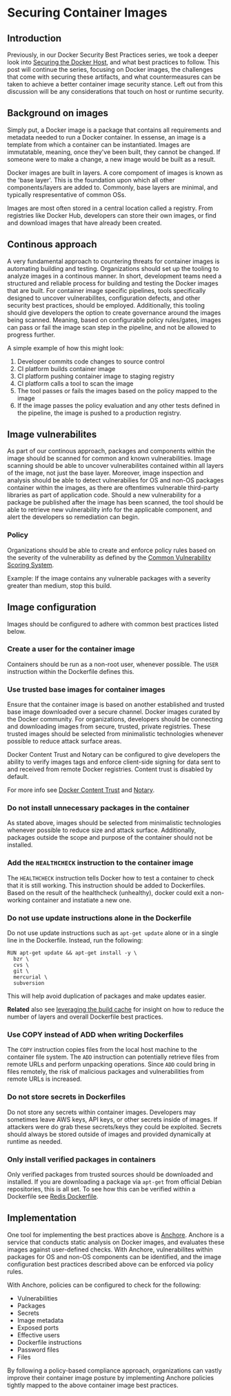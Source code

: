 # Securing Container Images

## Introduction

Previously, in our Docker Security Best Practices series, we took a deeper look into [Securing the Docker Host](https://anchore.com/blog/docker-security-best-practices-part-2/), and what best practices to follow. This post will continue the series, focusing on Docker images, the challenges that come with securing these artifacts, and what countermeasures can be taken to achieve a better container image security stance. Left out from this discussion will be any considerations that touch on host or runtime security. 

## Background on images

Simply put, a Docker image is a package that contains all requirements and metadata needed to run a Docker container. In essense, an image is a template from which a container can be instantiated. Images are immutatable, meaning, once they've been built, they cannot be changed. If someone were to make a change, a new image would be built as a result. 

Docker images are built in layers. A core compoment of images is known as the 'base layer'. This is the foundation upon which all other components/layers are added to. Commonly, base layers are minimal, and typically respresentative of common OSs.

Images are most often stored in a central location called a registry. From registries like Docker Hub, developers can store their own images, or find and download images that have already been created. 

## Continous approach

A very fundamental approach to countering threats for container images is automating building and testing. Organizations should set up the tooling to analyze images in a continous manner. In short, development teams need a structured and reliable process for building and testing the Docker images that are built. For container image specific pipelines, tools specifically designed to uncover vulnerabilites, configuration defects, and other security best practices, should be employed. Additionally, this tooling should give developers the option to create governance around the images being scanned. Meaning, based on configurable policy rules/gates, images can pass or fail the image scan step in the pipeline, and not be allowed to progress further. 

A simple example of how this might look:

1. Developer commits code changes to source control
2. CI platform builds container image
3. CI platform pushing container image to staging registry
4. CI platform calls a tool to scan the image
5. The tool passes or fails the images based on the policy mapped to the image
6. If the image passes the policy evaluation and any other tests defined in the pipeline, the image is pushed to a production registry.
 
 ## Image vulnerabilites

 As part of our continous approach, packages and components within the image should be scanned for common and known vulnerabilities. Image scanning should be able to uncover vulnerabilites contained within all layers of the image, not just the base layer. Moreover, image inspection and analysis should be able to detect vulnerabilies for OS and non-OS packages container within the images, as there are oftentimes vulnerable third-party libraries as part of application code. Should a new vulnerability for a package be published after the image has been scanned, the tool should be able to retrieve new vulnerability info for the applicable component, and alert the developers so remediation can begin.

 ### Policy 

 Organizations should be able to create and enforce policy rules based on the severity of the vulnerability as defined by the [Common Vulnerability Scoring System](https://www.first.org/cvss/).

 Example: If the image contains any vulnerable packages with a severity greater than medium, stop this build. 

 ## Image configuration

 Images should be configured to adhere with common best practices listed below. 

 ### Create a user for the container image

 Containers should be run as a non-root user, whenever possible. The `USER` instruction within the Dockerfile defines this. 

### Use trusted base images for container images

Ensure that the container image is based on another established and trusted base image downloaded over a secure channel. Docker images curated by the Docker community. For organizations, developers should be connecting and downloading images from secure, trusted, private registries. These trusted images should be selected from minimalistic technologies whenever possible to reduce attack surface areas. 

Docker Content Trust and Notary can be configured to give developers the ability to verify images tags and enforce client-side signing for data sent to and received from remote Docker registries. Content trust is disabled by default. 

For more info see [Docker Content Trust](https://docs.docker.com/engine/security/trust/content_trust/) and [Notary](https://docs.docker.com/notary/getting_started/).

### Do not install unnecessary packages in the container

As stated above, images should be selected from minimalistic technologies whenever possible to reduce size and attack surface. Additionally, packages outside the scope and purpose of the container should not be installed. 


### Add the `HEALTHCHECK` instruction to the container image

The `HEALTHCHECK` instruction tells Docker how to test a container to check that it is still working. This instruction should be added to Dockerfiles. Based on the result of the healthcheck (unhealthy), docker could exit a non-working container and instatiate a new one. 

### Do not use update instructions alone in the Dockerfile

Do not use update instructions such as `apt-get update` alone or in a single line in the Dockerfile. Instead, run the following: 

```
RUN apt-get update && apt-get install -y \
  bzr \
  cvs \
  git \
  mercurial \
  subversion
```

This will help avoid duplication of packages and make updates easier. 

**Related** also see [leveraging the build cache](https://docs.docker.com/develop/develop-images/dockerfile_best-practices/#leverage-build-cache) for insight on how to reduce the number of layers and overall Dockerfile best practices.

### Use COPY instead of ADD when writing Dockerfiles

The `COPY` instruction copies files from the local host machine to the container file system. The `ADD` instruction can potentially retrieve files from remote URLs and perform unpacking operations. Since `ADD` could bring in files remotely, the risk of malicious packages and vulnerabilities from remote URLs is increased. 

### Do not store secrets in Dockerfiles

Do not store any secrets within container images. Developers may sometimes leave AWS keys, API keys, or other secrets inside of images. If attackers were do grab these secrets/keys they could be exploited. Secrets should always be stored outside of images and provided dynamically at runtime as needed. 

### Only install verified packages in containers

Only verified packages from trusted sources should be downloaded and installed. If you are downloading a package via `apt-get` from official Debian repositories, this is all set. To see how this can be verified within a Dockerfile see [Redis Dockerfile](https://github.com/docker-library/redis/blob/dc6dc737baa434528ce31948b22b4c6ccc78793a/5.0/Dockerfile).

## Implementation

One tool for implementing the best practices above is [Anchore](http://anchore.com). Anchore is a service that conducts static analysis on Docker images, and evaluates these images against user-defined checks. With Anchore, vulnerabilites within packages for OS and non-OS components can be identified, and the image configuration best practices described above can be enforced via policy rules.

With Anchore, policies can be configured to check for the following:

- Vulnerabilities
- Packages
- Secrets
- Image metadata
- Exposed ports
- Effective users
- Dockerfile instructions
- Password files
- Files

By following a policy-based compliance approach, organizations can vastly improve their container image posture by implementing Anchore policies tightly mapped to the above container image best practices.